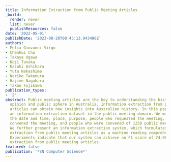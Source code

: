 ```yaml
---
title: Information Extraction from Public Meeting Articles
_build:
  render: never
  list: never
  publishResources: false
date: '2022-05-01'
publishDate: '2023-08-20T08:45:13.943480Z'
authors:
- Felix Giovanni Virgo
- Chenhui Chu
- Takaya Ogawa
- Koji Tanaka
- Kazuki Ashihara
- Yuta Nakashima
- Noriko Takemura
- Hajime Nagahara
- Takao Fujikawa
publication_types:
- '2'
abstract: Public meeting articles are the key to understanding the history of public
  opinion and public sphere in Australia. Information extraction from public meeting
  articles can obtain new insights into Australian history. In this paper, we create
  an information extraction dataset in the public meeting domain. We manually annotate
  the date and time, place, purpose, people who requested the meeting, people who
  convened the meeting, and people who were convened of 1258 public meeting articles.
  We further present an information extraction system, which formulates information
  extraction from public meeting articles as a machine reading comprehension task.
  Experiments indicate that our system can achieve an F1 score of 74.98% for information
  extraction from public meeting articles.
featured: false
publication: '*SN Computer Science*'
---
```


